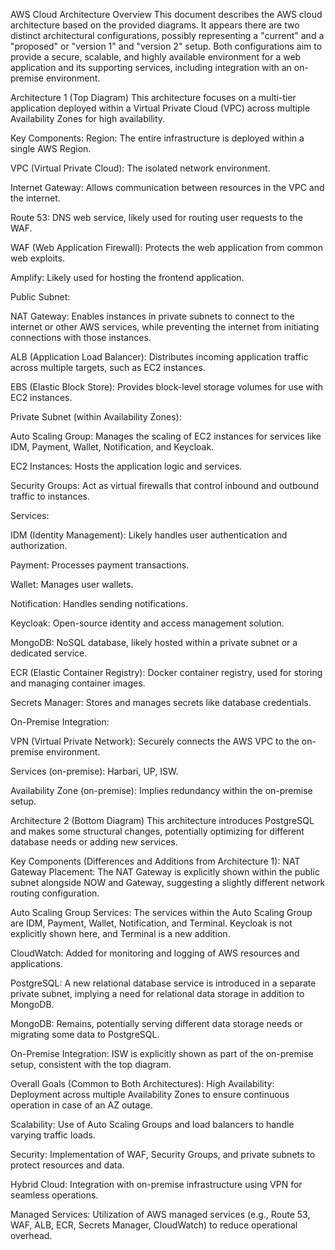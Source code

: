 AWS Cloud Architecture Overview
This document describes the AWS cloud architecture based on the provided diagrams. It appears there are two distinct architectural configurations, possibly representing a "current" and a "proposed" or "version 1" and "version 2" setup. Both configurations aim to provide a secure, scalable, and highly available environment for a web application and its supporting services, including integration with an on-premise environment.

Architecture 1 (Top Diagram)
This architecture focuses on a multi-tier application deployed within a Virtual Private Cloud (VPC) across multiple Availability Zones for high availability.

Key Components:
Region: The entire infrastructure is deployed within a single AWS Region.

VPC (Virtual Private Cloud): The isolated network environment.

Internet Gateway: Allows communication between resources in the VPC and the internet.

Route 53: DNS web service, likely used for routing user requests to the WAF.

WAF (Web Application Firewall): Protects the web application from common web exploits.

Amplify: Likely used for hosting the frontend application.

Public Subnet:

NAT Gateway: Enables instances in private subnets to connect to the internet or other AWS services, while preventing the internet from initiating connections with those instances.

ALB (Application Load Balancer): Distributes incoming application traffic across multiple targets, such as EC2 instances.

EBS (Elastic Block Store): Provides block-level storage volumes for use with EC2 instances.

Private Subnet (within Availability Zones):

Auto Scaling Group: Manages the scaling of EC2 instances for services like IDM, Payment, Wallet, Notification, and Keycloak.

EC2 Instances: Hosts the application logic and services.

Security Groups: Act as virtual firewalls that control inbound and outbound traffic to instances.

Services:

IDM (Identity Management): Likely handles user authentication and authorization.

Payment: Processes payment transactions.

Wallet: Manages user wallets.

Notification: Handles sending notifications.

Keycloak: Open-source identity and access management solution.

MongoDB: NoSQL database, likely hosted within a private subnet or a dedicated service.

ECR (Elastic Container Registry): Docker container registry, used for storing and managing container images.

Secrets Manager: Stores and manages secrets like database credentials.

On-Premise Integration:

VPN (Virtual Private Network): Securely connects the AWS VPC to the on-premise environment.

Services (on-premise): Harbari, UP, ISW.

Availability Zone (on-premise): Implies redundancy within the on-premise setup.

Architecture 2 (Bottom Diagram)
This architecture introduces PostgreSQL and makes some structural changes, potentially optimizing for different database needs or adding new services.

Key Components (Differences and Additions from Architecture 1):
NAT Gateway Placement: The NAT Gateway is explicitly shown within the public subnet alongside NOW and Gateway, suggesting a slightly different network routing configuration.

Auto Scaling Group Services: The services within the Auto Scaling Group are IDM, Payment, Wallet, Notification, and Terminal. Keycloak is not explicitly shown here, and Terminal is a new addition.

CloudWatch: Added for monitoring and logging of AWS resources and applications.

PostgreSQL: A new relational database service is introduced in a separate private subnet, implying a need for relational data storage in addition to MongoDB.

MongoDB: Remains, potentially serving different data storage needs or migrating some data to PostgreSQL.

On-Premise Integration: ISW is explicitly shown as part of the on-premise setup, consistent with the top diagram.

Overall Goals (Common to Both Architectures):
High Availability: Deployment across multiple Availability Zones to ensure continuous operation in case of an AZ outage.

Scalability: Use of Auto Scaling Groups and load balancers to handle varying traffic loads.

Security: Implementation of WAF, Security Groups, and private subnets to protect resources and data.

Hybrid Cloud: Integration with on-premise infrastructure using VPN for seamless operations.

Managed Services: Utilization of AWS managed services (e.g., Route 53, WAF, ALB, ECR, Secrets Manager, CloudWatch) to reduce operational overhead.
